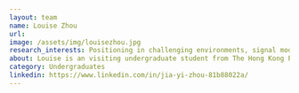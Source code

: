```yaml
---
layout: team
name: Louise Zhou
url:
image: /assets/img/louisezhou.jpg
research_interests: Positioning in challenging environments, signal modelling, and remote sensing
about: Louise is an visiting undergraduate student from The Hong Kong Polytechnic University, majoring in aviation engineering. She is part of the Intelligent Navigation and Mapping Lab as a summer research student (July-August 2024), and her current research involves improving smartphone positioning under urban vegetated environments.
category: Undergraduates
linkedin: https://www.linkedin.com/in/jia-yi-zhou-81b88022a/
---
```

